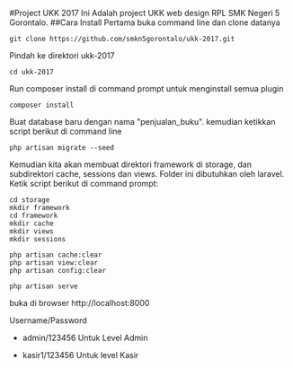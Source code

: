 #Project UKK 2017
Ini Adalah project UKK web design RPL SMK Negeri 5 Gorontalo. 
##Cara Install
Pertama buka command line dan clone datanya
```
git clone https://github.com/smkn5gorontalo/ukk-2017.git
```
Pindah ke direktori ukk-2017
```
cd ukk-2017
```
Run composer install di command prompt untuk menginstall semua plugin
```
composer install
```
Buat database baru dengan nama "penjualan_buku". kemudian ketikkan script berikut di command line
```
php artisan migrate --seed

```
Kemudian kita akan membuat direktori framework di storage, dan subdirektori cache, sessions dan views. Folder ini dibutuhkan oleh laravel. Ketik script berikut di command prompt:
```
cd storage
mkdir framework
cd framework
mkdir cache
mkdir views
mkdir sessions

php artisan cache:clear
php artisan view:clear
php artisan config:clear

php artisan serve
```
buka di browser http://localhost:8000

Username/Password
- admin/123456 Untuk Level Admin
* kasir1/123456 Untuk level Kasir

